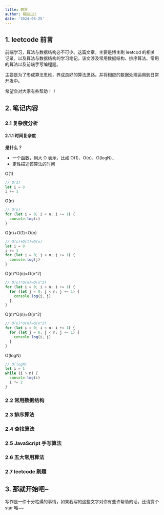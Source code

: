```yaml
---
title: 前言
author: 易函123
date: '2024-03-25'
---
```


## 1. leetcode 前言

前端学习，算法与数据结构必不可少。这篇文章，主要是博主刷 leetcod 的相关记录，以及算法与数据结构的学习笔记。该文涉及常用数据结构、排序算法、常用的算法以及前端手写编程题。

主要是为了形成算法思维，养成良好的算法思路。并将相应的数据处理运用到日常开发中。

希望会对大家有些帮助！！

## 2. 笔记内容

### 2.1 复杂度分析

#### 2.1.1 时间复杂度

**是什么？**

- 一个函数，用大 O 表示，比如 O(1)、O(n)、O(logN)...
- 定性描述该算法的时间

O(1)

```javascript
// O(1)
let i = 0
i += 1
```

O(n)

```javascript
// O(n)
for (let i = 0; i < n; i += 1) {
  console.log(i)
}
```

O(n)+O(1)=O(n)

```javascript
// O(n)+O(1)=O(n)
let i = 0
i += 1
for (let j = 0; j < n; j += 1) {
  console.log(j)
}
```

O(n)\*O(n)=O(n^2)

```javascript
// O(n)*O(n)=O(n^2)
for (let i = 0; i < n; i += 1) {
  for (let j = 0; j < n; j += 1) {
    console.log(i, j)
  }
}
```

O(n)\*O(n)=O(n^2)

```javascript
// O(n)*O(n)=O(n^2)
for (let i = 0; i < n; i += 1) {
  for (let j = 0; j < n; j += 1) {
    console.log(i, j)
  }
}
```

O(logN)

```javascript
// O(logN)
let i = 1
while (i > n) {
  console.log(i)
  i *= 2
}
```

### 2.2 常用数据结构

### 2.3 排序算法

### 2.4 查找算法

### 2.5 JavaScript 手写算法

### 2.6 五大常用算法

### 2.7 leetcode 刷题

## 3. 那就开始吧~

写作是一件十分枯燥的事情，如果我写的这些文字对你有些许帮助的话，还请赏个 star 哈~~
